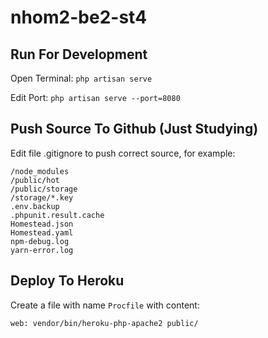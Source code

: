 # nhom2-be2-st4

## Run For Development
Open Terminal: `php artisan serve`

Edit Port: `php artisan serve --port=8080`

## Push Source To Github (Just Studying)
Edit file .gitignore to push correct source, for example:

```
/node_modules
/public/hot
/public/storage
/storage/*.key
.env.backup
.phpunit.result.cache
Homestead.json
Homestead.yaml
npm-debug.log
yarn-error.log
```

## Deploy To Heroku
Create a file with name `Procfile` with content:

``` web: vendor/bin/heroku-php-apache2 public/ ```
